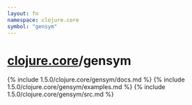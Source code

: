 ```yaml
---
layout: fn
namespace: clojure.core
symbol: "gensym"
---
```


# [clojure.core](../)/gensym

{% include 1.5.0/clojure.core/gensym/docs.md %}
{% include 1.5.0/clojure.core/gensym/examples.md %}
{% include 1.5.0/clojure.core/gensym/src.md %}

